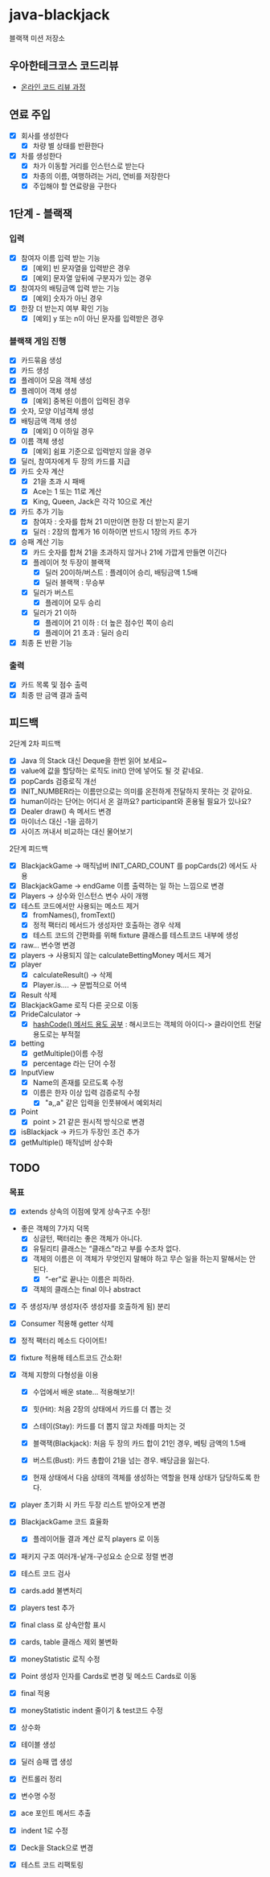 # java-blackjack

블랙잭 미션 저장소

## 우아한테크코스 코드리뷰

- [온라인 코드 리뷰 과정](https://github.com/woowacourse/woowacourse-docs/blob/master/maincourse/README.md)

## 연료 주입

- [x] 회사를 생성한다
    - [x] 차량 별 상태를 반환한다
- [x] 차를 생성한다
    - [x] 차가 이동할 거리를 인스턴스로 받는다
    - [x] 차종의 이름, 여행하려는 거리, 연비를 저장한다
    - [x] 주입해야 할 연료량을 구한다

## 1단계 - 블랙잭

### 입력

- [x] 참여자 이름 입력 받는 기능
    - [x] [예외] 빈 문자열을 입력받은 경우
    - [x] [예외] 문자열 앞뒤에 구분자가 있는 경우
- [x] 참여자의 배팅금액 입력 받는 기능
    - [x] [예외] 숫자가 아닌 경우
- [x] 한장 더 받는지 여부 확인 기능
    - [x] [예외] y 또는 n이 아닌 문자를 입력받은 경우

### 블랙잭 게임 진행

- [x] 카드묶음 생성
- [x] 카드 생성
- [x] 플레이어 모음 객체 생성
- [x] 플레이어 객체 생성
    - [x] [예외] 중복된 이름이 입력된 경우
- [x] 숫자, 모양 이넘객체 생성
- [x] 배팅금액 객체 생성
    - [x] [예외] 0 이하일 경우
- [x] 이름 객체 생성
    - [x] [예외] 쉼표 기준으로 입력받지 않을 경우
- [x] 딜러, 참여자에게 두 장의 카드를 지급
- [x] 카드 숫자 계산
    - [x] 21을 초과 시 패배
    - [x] Ace는 1 또는 11로 계산
    - [x] King, Queen, Jack은 각각 10으로 계산
- [x] 카드 추가 기능
    - [x] 참여자 : 숫자를 합쳐 21 미만이면 한장 더 받는지 묻기
    - [x] 딜러 : 2장의 합계가 16 이하이면 반드시 1장의 카드 추가
- [x] 승패 계산 기능
    - [x] 카드 숫자를 합쳐 21을 초과하지 않거나 21에 가깝게 만들면 이긴다
    - [x] 플레이어 첫 두장이 블랙잭
        - [x] 딜러 20이하/버스트 : 플레이어 승리, 배팅금액 1.5배
        - [x] 딜러 블랙잭 : 무승부
    - [x] 딜러가 버스트
        - [x] 플레이어 모두 승리
    - [x] 딜러가 21 이하
        - [x] 플레이어 21 이하 : 더 높은 점수인 쪽이 승리
        - [x] 플레이어 21 초과 : 딜러 승리
- [x] 최종 돈 반환 기능

### 출력

- [x] 카드 목록 및 점수 출력
- [x] 최종 딴 금액 결과 출력

## 피드백

2단계 2차 피드백

- [x] Java 의 Stack 대신 Deque을 한번 읽어 보세요~
- [x] value에 값을 할당하는 로직도 init() 안에 넣어도 될 것 같네요.
- [x] popCards 검증로직 개선
- [x] INIT_NUMBER라는 이름만으로는 의미를 온전하게 전달하지 못하는 것 같아요.
- [x] human이라는 단어는 어디서 온 걸까요? participant와 혼용될 필요가 있나요?
- [x] Dealer draw() 속 메서드 변경
- [x] 마이너스 대신 -1을 곱하기
- [x] 사이즈 꺼내서 비교하는 대신 물어보기

2단계 피드백

- [x] BlackjackGame -> 매직넘버 INIT_CARD_COUNT 를 popCards(2) 에서도 사용
- [x] BlackjackGame -> endGame 이름 출력하는 일 하는 느낌으로 변경
- [x] Players -> 상수와 인스턴스 변수 사이 개행
- [x] 테스트 코드에서만 사용되는 메소드 제거
    - [x] fromNames(), fromText()
    - [x] 정적 팩터리 메서드가 생성자만 호출하는 경우 삭제
    - [x] 테스트 코드의 간편화를 위해 fixture 클래스를 테스트코드 내부에 생성
- [x] raw... 변수명 변경
- [x] players -> 사용되지 않는 calculateBettingMoney 메서드 제거
- [x] player
    - [x] calculateResult() -> 삭제
    - [x] Player.is.... -> 문법적으로 어색
- [x] Result 삭제
- [x] BlackjackGame 로직 다른 곳으로 이동
- [x] PrideCalculator ->
    - [x] [hashCode() 메서드 용도 공부](https://www.baeldung.com/java-hashcode) : 해시코드는 객체의 아이디-> 클라이언트 전달 용도로는 부적절
- [x] betting
    - [x] getMultiple()이름 수정
    - [x] percentage 라는 단어 수정
- [x] InputView
    - [x] Name의 존재를 모르도록 수정
    - [x] 이름은 한자 이상 입력 검증로직 수정
        - [x] "a,,a" 같은 입력을 인풋뷰에서 예외처리
- [x] Point
    - [x] point > 21 같은 원시적 방식으로 변경
- [x] isBlackjack -> 카드가 두장인 조건 추가
- [x] getMultiple() 매직넘버 상수화

## TODO

### 목표

- [x] extends 상속의 이점에 맞게 상속구조 수정!
- 좋은 객체의 7가지 덕목
    - [x] 싱글턴, 팩터리는 좋은 객체가 아니다.
    - [x] 유틸리티 클래스는 “클래스”라고 부를 수조차 없다.
    - [x] 객체의 이름은 이 객체가 무엇인지 말해야 하고 무슨 일을 하는지 말해서는 안 된다.
        - [x] “-er”로 끝나는 이름은 피하라.
    - [x] 객체의 클래스는 final 이나 abstract
- [x] 주 생성자/부 생성자(주 생성자를 호출하게 됨) 분리

- [x] Consumer 적용해 getter 삭제
- [x] 정적 팩터리 메소드 다이어트!
- [x] fixture 적용해 테스트코드 간소화!
- [x] 객체 지향의 다형성을 이용
    - [x] 수업에서 배운 state... 적용해보기!
    - [x] 힛(Hit): 처음 2장의 상태에서 카드를 더 뽑는 것
    - [x] 스테이(Stay): 카드를 더 뽑지 않고 차례를 마치는 것
    - [x] 블랙잭(Blackjack): 처음 두 장의 카드 합이 21인 경우, 베팅 금액의 1.5배
    - [x] 버스트(Bust): 카드 총합이 21을 넘는 경우. 배당금을 잃는다.
    - [x] 현재 상태에서 다음 상태의 객체를 생성하는 역할을 현재 상태가 담당하도록 한다.


- [x] player 초기화 시 카드 두장 리스트 받아오게 변경
- [x] BlackjackGame 코드 효율화
    - [x] 플레이어들 결과 계산 로직 players 로 이동

- [x] 패키지 구조 여러개-낱개-구성요소 순으로 정렬 변경
- [x] 테스트 코드 검사

- [x] cards.add 불변처리
- [x] players test 추가
- [x] final class 로 상속안함 표시
- [x] cards, table 클래스 제외 불변화
- [x] moneyStatistic 로직 수정
- [x] Point 생성자 인자를 Cards로 변경 및 메소드 Cards로 이동

- [x] final 적용
- [x] moneyStatistic indent 줄이기 & test코드 수정
- [x] 상수화
- [x] 테이블 생성
- [x] 딜러 승패 맵 생성
- [x] 컨트롤러 정리
- [x] 변수명 수정
- [x] ace 포인트 메서드 추출
- [x] indent 1로 수정
- [x] Deck을 Stack으로 변경
- [x] 테스트 코드 리팩토링
